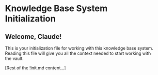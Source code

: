 # Knowledge Base System Initialization

## Welcome, Claude!
This is your initialization file for working with this knowledge base system. Reading this file will give you all the context needed to start working with the vault.

[Rest of the !init.md content...]